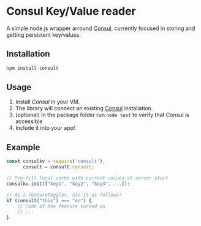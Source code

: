# Consul Key/Value reader

A simple node.js wrapper arround [Consul](https://www.consul.io/intro/getting-started/kv.html), currently focused in storing and getting persistent key/values.

## Installation

```bash
npm install consult
```

## Usage

1. Install *Consul* in your VM.
2. The library will connect an existing [Consul](https://www.consul.io/downloads.html)
   installation.
3. (optional) In the package folder run ```node test``` to verify that Consul is accessible
4. Include it into your app!

## Example

```javascript
const consulkv = require('consult'),
	  consult = consult.consult;

// Pre-fill local cache with current values at server start
consulkv.init(["key1", "key2", "key3", ...]);

// As a featureToggler, use it as follows:
if (consult("this") === "on") {
	// Code of the feature turned on
	// ...
}
```
